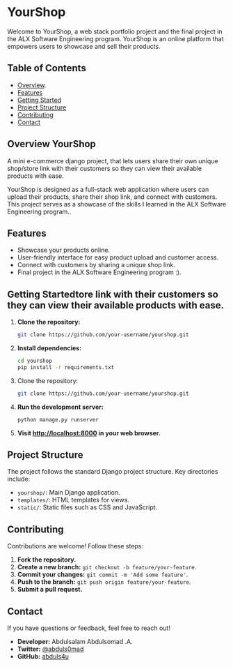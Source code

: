 # YourShop

Welcome to YourShop, a web stack portfolio project and the final project in the ALX Software Engineering program. YourShop is an online platform that empowers users to showcase and sell their products.

## Table of Contents

- [Overview](#overview).
- [Features](#features)
- [Getting Started](#getting-started)
- [Project Structure](#project-structure)
- [Contributing](#contributing)
- [Contact](#contact)

## Overview YourShop
A mini e-commerce django project, that lets users share their own unique shop/store link with their customers so they can view their available products with ease.

YourShop is designed as a full-stack web application where users can upload their products, share their shop link, and connect with customers. This project serves as a showcase of the skills I learned in the ALX Software Engineering program..

## Features

- Showcase your products online.
- User-friendly interface for easy product upload and customer access.
- Connect with customers by sharing a unique shop link.
- Final project in the ALX Software Engineering program :).

## Getting Startedtore link with their customers so they can view their available products with ease.

1. **Clone the repository:**
    ```bash
    git clone https://github.com/your-username/yourshop.git
    ```

2. **Install dependencies:**
    ```bash
    cd yourshop
    pip install -r requirements.txt
    ```
1. Clone the repository:

   ```bash
   git clone https://github.com/your-username/yourshop.git

3. **Run the development server:**
    ```bash
    python manage.py runserver
    ```

4. **Visit [http://localhost:8000](http://localhost:8000) in your web browser.**

## Project Structure

The project follows the standard Django project structure. Key directories include:

- `yourshop/`: Main Django application.
- `templates/`: HTML templates for views.
- `static/`: Static files such as CSS and JavaScript.


## Contributing

Contributions are welcome! Follow these steps:

1. **Fork the repository.**
2. **Create a new branch:** `git checkout -b feature/your-feature`.
3. **Commit your changes:** `git commit -m 'Add some feature'`.
4. **Push to the branch:** `git push origin feature/your-feature`.
5. **Submit a pull request.**

## Contact

If you have questions or feedback, feel free to reach out!

- **Developer:** Abdulsalam Abdulsomad .A.
- **Twitter:** [@abduls0mad](https://twitter.com/abduls0mad)
- **GitHub:** [abduls4u](https://github.com/abduls4u)
